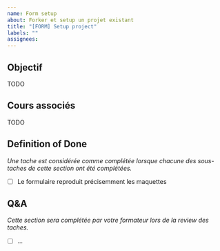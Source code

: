 ```yaml
---
name: Form setup
about: Forker et setup un projet existant
title: "[FORM] Setup project"
labels: ""
assignees:
---
```


## Objectif

TODO

## Cours associés

TODO

## Definition of Done

_Une tache est considérée comme complétée lorsque chacune des sous-taches de cette section ont été complétées._

- [ ] Le formulaire reproduit précisemment les maquettes

## Q&A

_Cette section sera complétée par votre formateur lors de la review des taches._

- [ ] ...